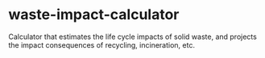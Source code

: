 # waste-impact-calculator
Calculator that estimates the life cycle impacts of solid waste, and projects the impact consequences of recycling, incineration, etc.
